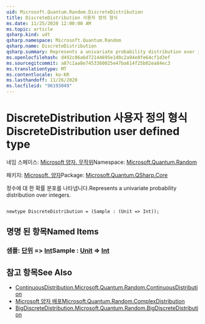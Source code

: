 ```yaml
---
uid: Microsoft.Quantum.Random.DiscreteDistribution
title: DiscreteDistribution 사용자 정의 형식
ms.date: 11/25/2020 12:00:00 AM
ms.topic: article
qsharp.kind: udt
qsharp.namespace: Microsoft.Quantum.Random
qsharp.name: DiscreteDistribution
qsharp.summary: Represents a univariate probability distribution over integers.
ms.openlocfilehash: d492c86a6d72144695e1d0c2a94e8fe64cf1d3ef
ms.sourcegitcommit: a87c1aa8e7453360025e47ba614f25b02ea84ec3
ms.translationtype: MT
ms.contentlocale: ko-KR
ms.lasthandoff: 11/26/2020
ms.locfileid: "96193049"
---
```

# <a name="discretedistribution-user-defined-type"></a><span data-ttu-id="04ec5-102">DiscreteDistribution 사용자 정의 형식</span><span class="sxs-lookup"><span data-stu-id="04ec5-102">DiscreteDistribution user defined type</span></span>

<span data-ttu-id="04ec5-103">네임 스페이스: [Microsoft 양자. 무작위](xref:Microsoft.Quantum.Random)</span><span class="sxs-lookup"><span data-stu-id="04ec5-103">Namespace: [Microsoft.Quantum.Random](xref:Microsoft.Quantum.Random)</span></span>

<span data-ttu-id="04ec5-104">패키지: [Microsoft. 양자](https://nuget.org/packages/Microsoft.Quantum.QSharp.Core)</span><span class="sxs-lookup"><span data-stu-id="04ec5-104">Package: [Microsoft.Quantum.QSharp.Core](https://nuget.org/packages/Microsoft.Quantum.QSharp.Core)</span></span>


<span data-ttu-id="04ec5-105">정수에 대 한 확률 분포를 나타냅니다.</span><span class="sxs-lookup"><span data-stu-id="04ec5-105">Represents a univariate probability distribution over integers.</span></span>

```qsharp

newtype DiscreteDistribution = (Sample : (Unit => Int));
```



## <a name="named-items"></a><span data-ttu-id="04ec5-106">명명 된 항목</span><span class="sxs-lookup"><span data-stu-id="04ec5-106">Named Items</span></span>

### <a name="sample--unit--int"></a><span data-ttu-id="04ec5-107">샘플: [단위](xref:microsoft.quantum.lang-ref.unit) => [Int](xref:microsoft.quantum.lang-ref.int)</span><span class="sxs-lookup"><span data-stu-id="04ec5-107">Sample : [Unit](xref:microsoft.quantum.lang-ref.unit) => [Int](xref:microsoft.quantum.lang-ref.int)</span></span> 



## <a name="see-also"></a><span data-ttu-id="04ec5-108">참고 항목</span><span class="sxs-lookup"><span data-stu-id="04ec5-108">See Also</span></span>

- [<span data-ttu-id="04ec5-109">ContinuousDistribution.</span><span class="sxs-lookup"><span data-stu-id="04ec5-109">Microsoft.Quantum.Random.ContinuousDistribution</span></span>](xref:Microsoft.Quantum.Random.ContinuousDistribution)
- [<span data-ttu-id="04ec5-110">Microsoft 양자 배포</span><span class="sxs-lookup"><span data-stu-id="04ec5-110">Microsoft.Quantum.Random.ComplexDistribution</span></span>](xref:Microsoft.Quantum.Random.ComplexDistribution)
- [<span data-ttu-id="04ec5-111">BigDiscreteDistribution.</span><span class="sxs-lookup"><span data-stu-id="04ec5-111">Microsoft.Quantum.Random.BigDiscreteDistribution</span></span>](xref:Microsoft.Quantum.Random.BigDiscreteDistribution)